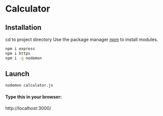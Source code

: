 # Calculator

## Installation
cd to project directory
Use the package manager [npm](https://nodejs.org/en/download/) to install modules.

```bash
npm i express
npm i https
npm i -g nodemon
```

## Launch
```bash
nodemon calculator.js
```

#### Type this in your browser:
http://localhost:3000/
